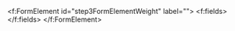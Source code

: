 <!-- Row 2 -->
<f:FormElement id="step3FormElementWeight" label="">
  <f:fields>
    <HBox id="step3HBoxWeight" width="100%" justifyContent="Center" class="bigWeightContainer">
      <FormattedText
        id="step3TextWeight"
        htmlText="{= ${local>/grossWeight} + '<br/>' + ${local>/teraWeight} }"
        class="bigWeightNumber"/>
    </HBox>
  </f:fields>
</f:FormElement>
